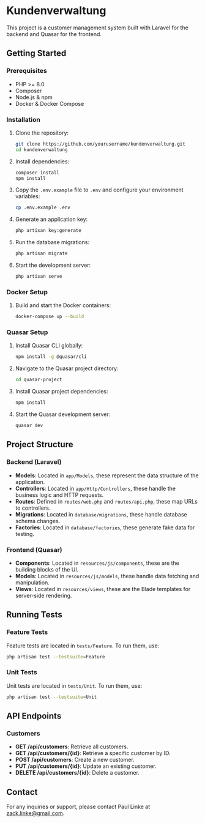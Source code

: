 # Kundenverwaltung

This project is a customer management system built with Laravel for the backend and Quasar for the frontend.

## Getting Started

### Prerequisites

- PHP >= 8.0
- Composer
- Node.js & npm
- Docker & Docker Compose

### Installation

1. Clone the repository:
    ```sh
    git clone https://github.com/yourusername/kundenverwaltung.git
    cd kundenverwaltung
    ```

2. Install dependencies:
    ```sh
    composer install
    npm install
    ```

3. Copy the `.env.example` file to `.env` and configure your environment variables:
    ```sh
    cp .env.example .env
    ```

4. Generate an application key:
    ```sh
    php artisan key:generate
    ```

5. Run the database migrations:
    ```sh
    php artisan migrate
    ```

6. Start the development server:
    ```sh
    php artisan serve
    ```

### Docker Setup

1. Build and start the Docker containers:
    ```sh
    docker-compose up --build
    ```

### Quasar Setup

1. Install Quasar CLI globally:
    ```sh
    npm install -g @quasar/cli
    ```

2. Navigate to the Quasar project directory:
    ```sh
    cd quasar-project
    ```

3. Install Quasar project dependencies:
    ```sh
    npm install
    ```

4. Start the Quasar development server:
    ```sh
    quasar dev
    ```

## Project Structure

### Backend (Laravel)

- **Models**: Located in `app/Models`, these represent the data structure of the application.
- **Controllers**: Located in `app/Http/Controllers`, these handle the business logic and HTTP requests.
- **Routes**: Defined in `routes/web.php` and `routes/api.php`, these map URLs to controllers.
- **Migrations**: Located in `database/migrations`, these handle database schema changes.
- **Factories**: Located in `database/factories`, these generate fake data for testing.

### Frontend (Quasar)

- **Components**: Located in `resources/js/components`, these are the building blocks of the UI.
- **Models**: Located in `resources/js/models`, these handle data fetching and manipulation.
- **Views**: Located in `resources/views`, these are the Blade templates for server-side rendering.

## Running Tests

### Feature Tests

Feature tests are located in `tests/Feature`. To run them, use:
```sh
php artisan test --testsuite=Feature
```

### Unit Tests

Unit tests are located in `tests/Unit`. To run them, use:
```sh
php artisan test --testsuite=Unit
```

## API Endpoints

### Customers

- **GET /api/customers**: Retrieve all customers.
- **GET /api/customers/{id}**: Retrieve a specific customer by ID.
- **POST /api/customers**: Create a new customer.
- **PUT /api/customers/{id}**: Update an existing customer.
- **DELETE /api/customers/{id}**: Delete a customer.

## Contact

For any inquiries or support, please contact Paul Linke at [zack.linke@gmail.com](mailto:zack.linke@gmail.com).
